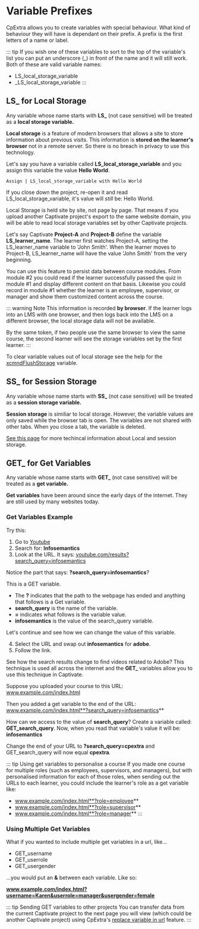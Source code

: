 # Variable Prefixes
CpExtra allows you to create variables with special behaviour. What kind of behaviour they will have is dependant on their prefix. A prefix is the first letters of a name or label.

::: tip
If you wish one of these variables to sort to the top of the variable's list you can put an underscore (\_) in front of the name and it will still work. Both of these are valid variable names:
- LS_local_storage_variable
- _LS_local_storage_variable
::: 

## LS_ for Local Storage
Any variable whose name starts with **LS_** (not case sensitive) will be treated as a **local storage variable.**

**Local storage** is a feature of modern browsers that allows a site to store information about previous visits. This information is **stored on the learner's browser** not in a remote server. So there is no breach in privacy to use this technology.

Let's say you have a variable called **LS_local_storage_variable** and you assign this variable the value **Hello World**.

```
Assign | LS_local_storage_variable with Hello World
```

If you close down the project, re-open it and read LS_local_storage_variable, it's value will *still* be: Hello World.

Local Storage is held site by site, not page by page. That means if you upload another Captivate project's export to the same website domain, you will be able to read local storage variables set by other Captivate projects.

Let's say Captivate **Project-A** and **Project-B** define the variable **LS_learner_name**. The learner first watches Project-A, setting the LS_learner_name variable to 'John Smith'. When the learner moves to Project-B, LS_learner_name will have the value 'John Smith' from the very beginning.

You can use this feature to persist data between course modules. From module #2 you could read if the learner successfully passed the quiz in module #1 and display different content on that basis. Likewise you could record in module #1 whether the learner is an employee, supervisor, or manager and show them customized content across the course.

::: warning Note
This information is recorded **by browser**. If the learner logs into an LMS with one browser, and then logs back into the LMS on a different browser, the local storage data will not be available.

By the same token, if two people use the same browser to view the same course, the second learner will see the storage variables set by the first learner.
:::

To clear variable values out of local storage see the help for the [xcmndFlushStorage](../variables/command#xcmndflushstorage) variable.

## SS_ for Session Storage
Any variable whose name starts with **SS_** (not case sensitive) will be treated as a **session storage variable.**

**Session storage** is similiar to local storage. However, the variable values are only saved while the browser tab is open. The variables are not shared with other tabs. When you close a tab, the variable is deleted.

[See this page](https://en.wikipedia.org/wiki/Web_storage#Features) for more techincal information about Local and session storage.

## GET_ for Get Variables
Any variable whose name starts with **GET_** (not case sensitive) will be treated as a **get variable.**

**Get variables** have been around since the early days of the internet. They are still used by many websites today.

### Get Variables Example
Try this: 
1. Go to [Youtube](https://www.youtube.com)
2. Search for: **Infosemantics**
3. Look at the URL. It says: [youtube.com/results?search_query=infosemantics](https://www.youtube.com/results?search_query=infosemantics)

Notice the part that says: **?search_query=infosemantics**?

This is a GET variable. 
- The **?** indicates that the path to the webpage has ended and anything that follows is a Get variable.
- **search_query** is the name of the variable.
- **=** indicates what follows is the variable value.
- **infosemantics** is the value of the search_query variable.

Let's continue and see how we can change the value of this variable.

4. Select the URL and swap out **infosemantics** for **adobe**.
5. Follow the link.

See how the search results change to find videos related to Adobe? This technique is used all across the internet and the **GET_** variables allow you to use this technique in Captivate.

Suppose you uploaded your course to this URL: www.example.com/index.html

Then you added a get variable to the end of the URL: www.example.com/index.html**?search_query=infosemantics**

How can we access to the value of **search_query**? Create a variable called: **GET_search_query**. Now, when you read that variable's value it will be: **infosemantics**

Change the end of your URL to **?search_query=cpextra** and GET_search_query will now equal **cpextra**.

::: tip Using get variables to personalise a course
If you made one course for multiple roles (such as employees, supervisors, and managers), but with personalised information for each of those roles, when sending out the URLs to each learner, you could include the learner's role as a get variable like:

- www.example.com/index.html**?role=employee**
- www.example.com/index.html**?role=supervisor**
- www.example.com/index.html**?role=manager**
:::

### Using Multiple Get Variables
What if you wanted to include multiple get variables in a url, like...

- GET_username
- GET_userrole
- GET_usergender

...you would put an **&** between each variable. Like so:

**www.example.com/index.html?username=Karen&userrole=manager&usergender=female**

::: tip Sending GET variables to other projects
You can transfer data from the current Captivate project to the next page you will view (which could be another Captivate project) using CpExtra's [replace variable in url](./replace-var-in-url) feature.
:::
